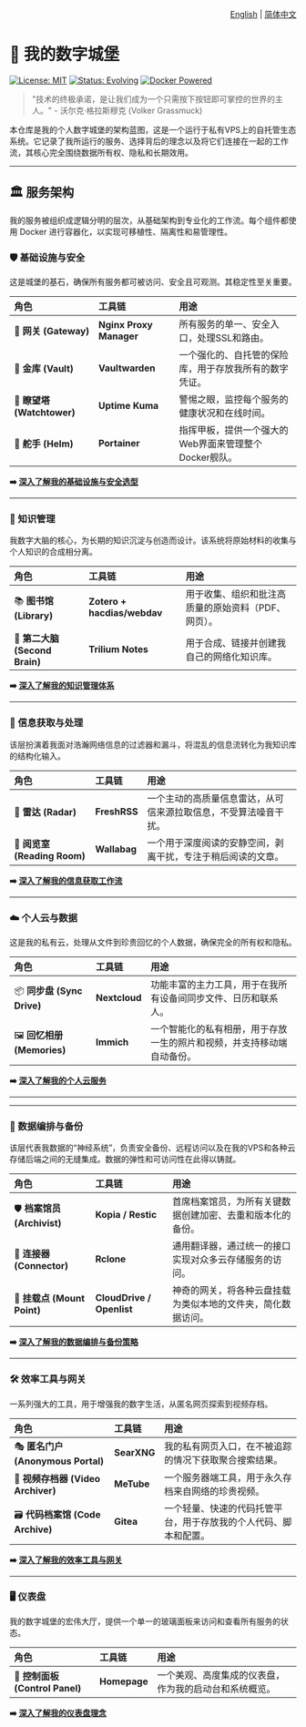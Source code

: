 <p align="right">
  <a href="./README.md">English</a> | <a href="./README_zh-CN.md">简体中文</a>
</p>

# 🏰 我的数字城堡

[![License: MIT](https://img.shields.io/badge/License-MIT-blue.svg)](https://opensource.org/licenses/MIT)
[![Status: Evolving](https://img.shields.io/badge/Status-Evolving-brightgreen)](https://github.com/your-username/my-citadel)
[![Docker Powered](https://img.shields.io/badge/Powered%20By-Docker-blue?logo=docker)](https://www.docker.com/)

> "技术的终极承诺，是让我们成为一个只需按下按钮即可掌控的世界的主人。" - 沃尔克·格拉斯穆克 (Volker Grassmuck)

本仓库是我的个人数字城堡的架构蓝图，这是一个运行于私有VPS上的自托管生态系统。它记录了我所运行的服务、选择背后的理念以及将它们连接在一起的工作流，其核心完全围绕数据所有权、隐私和长期效用。

---

## 🏛️ 服务架构

我的服务被组织成逻辑分明的层次，从基础架构到专业化的工作流。每个组件都使用 Docker 进行容器化，以实现可移植性、隔离性和易管理性。

### 🛡️ 基础设施与安全

这是城堡的基石，确保所有服务都可被访问、安全且可观测。其稳定性至关重要。

| 角色 | 工具链 | 用途 |
| :--- | :--- | :--- |
| 🚪 **网关 (Gateway)** | **Nginx Proxy Manager** | 所有服务的单一、安全入口，处理SSL和路由。 |
| 🔑 **金库 (Vault)** | **Vaultwarden** | 一个强化的、自托管的保险库，用于存放我所有的数字凭证。 |
| 🔭 **瞭望塔 (Watchtower)** | **Uptime Kuma** | 警惕之眼，监控每个服务的健康状况和在线时间。 |
| 🚢 **舵手 (Helm)** | **Portainer** | 指挥甲板，提供一个强大的Web界面来管理整个Docker舰队。 |

**➡️ [深入了解我的基础设施与安全选型](./docs/infrastructure-and-security_zh-CN.md)**

---

### 🧠 知识管理

我数字大脑的核心，为长期的知识沉淀与创造而设计。该系统将原始材料的收集与个人知识的合成相分离。

| 角色 | 工具链 | 用途 |
| :--- | :--- | :--- |
| 📚 **图书馆 (Library)** | **Zotero + hacdias/webdav** | 用于收集、组织和批注高质量的原始资料（PDF、网页）。 |
| 🧠 **第二大脑 (Second Brain)** | **Trilium Notes** | 用于合成、链接并创建我自己的网络化知识库。 |

**➡️ [深入了解我的知识管理体系](./docs/knowledge-management_zh-CN.md)**

---

### 🌊 信息获取与处理

该层扮演着我面对浩瀚网络信息的过滤器和漏斗，将混乱的信息流转化为我知识库的结构化输入。

| 角色 | 工具链 | 用途 |
| :--- | :--- | :--- |
| 📡 **雷达 (Radar)** | **FreshRSS** | 一个主动的高质量信息雷达，从可信来源拉取信息，不受算法噪音干扰。 |
| 🍵 **阅览室 (Reading Room)** | **Wallabag** | 一个用于深度阅读的安静空间，剥离干扰，专注于稍后阅读的文章。 |

**➡️ [深入了解我的信息获取工作流](./docs/information-intake_zh-CN.md)**

---

### ☁️ 个人云与数据

这是我的私有云，处理从文件到珍贵回忆的个人数据，确保完全的所有权和隐私。

| 角色 | 工具链 | 用途 |
| :--- | :--- | :--- |
| 📦 **同步盘 (Sync Drive)** | **Nextcloud** | 功能丰富的主力工具，用于在我所有设备间同步文件、日历和联系人。 |
| 🖼️ **回忆相册 (Memories)** | **Immich** | 一个智能化的私有相册，用于存放一生的照片和视频，并支持移动端自动备份。 |

**➡️ [深入了解我的个人云服务](./docs/personal-cloud_zh-CN.md)**

---
---

### 💾 数据编排与备份

该层代表我数据的“神经系统”，负责安全备份、远程访问以及在我的VPS和各种云存储后端之间的无缝集成。数据的弹性和可访问性在此得以铸就。

| 角色 | 工具链 | 用途 |
| :--- | :--- | :--- |
| 🛡️ **档案馆员 (Archivist)** | **Kopia / Restic** | 首席档案馆员，为所有关键数据创建加密、去重和版本化的备份。 |
| 🔗 **连接器 (Connector)** | **Rclone** | 通用翻译器，通过统一的接口实现对众多云存储服务的访问。 |
| 🪩 **挂载点 (Mount Point)** | **CloudDrive / Openlist** | 神奇的网关，将各种云盘挂载为类似本地的文件夹，简化数据访问。 |

**➡️ [深入了解我的数据编排与备份策略](./docs/data-orchestration-and-backup_zh-CN.md)**

---

### 🛠️ 效率工具与网关

一系列强大的工具，用于增强我的数字生活，从匿名网页探索到视频存档。

| 角色 | 工具链 | 用途 |
| :--- | :--- | :--- |
| 🎭 **匿名门户 (Anonymous Portal)** | **SearXNG** | 我的私有网页入口，在不被追踪的情况下获取聚合搜索结果。 |
| 📼 **视频存档器 (Video Archiver)** | **MeTube** | 一个服务器端工具，用于永久存档来自网络的珍贵视频。 |
| 🗃️ **代码档案馆 (Code Archive)** | **Gitea** | 一个轻量、快速的代码托管平台，用于存放我的个人代码、脚本和配置。 |

**➡️ [深入了解我的效率工具与网关](./docs/utilities-and-gateways_zh-CN.md)**

---

### 🖥️ 仪表盘

我的数字城堡的宏伟大厅，提供一个单一的玻璃面板来访问和查看所有服务的状态。

| 角色 | 工具链 | 用途 |
| :--- | :--- | :--- |
| 🧭 **控制面板 (Control Panel)** | **Homepage** | 一个美观、高度集成的仪表盘，作为我的启动台和系统概览。 |

**➡️ [深入了解我的仪表盘理念](./docs/dashboard_zh-CN.md)**